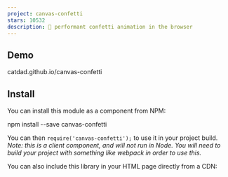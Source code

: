 ```yaml
---
project: canvas-confetti
stars: 10532
description: 🎉 performant confetti animation in the browser
---
```


Demo
----

catdad.github.io/canvas-confetti

Install
-------

You can install this module as a component from NPM:

npm install --save canvas-confetti

You can then `require('canvas-confetti');` to use it in your project build. _Note: this is a client component, and will not run in Node. You will need to build your project with something like webpack in order to use this._

You can also include this library in your HTML page directly from a CDN:

<script src\="https://cdn.jsdelivr.net/npm/canvas-confetti@1.9.3/dist/confetti.browser.min.js"\></script\>

_Note: you should use the latest version at the time that you include your project. You can see all versions on the releases page._

Reduced Motion
--------------

Thank you for joining me in this very important message about motion on your website. See, not everyone likes it, and some actually prefer no motion. They have ways to tell us about it and we should listen. While I don't want to go as far as tell you not to have confetti on your page just yet, I do want to make it easy for you to respect what your users want. There is a `disableForReducedMotion` option you can use so that users that have trouble with chaotic animations don't need to struggle on your website. This is disabled by default, but I am considering changing that in a future major release. If you have strong feelings about this, please let me know. For now, please confetti responsibly.

API
---

When installed from `npm`, this library can be required as a client component in your project build. When using the CDN version, it is exposed as a `confetti` function on `window`.

### `confetti([options {Object}])` → `Promise|null`

`confetti` takes a single optional object. When `window.Promise` is available, it will return a Promise to let you know when it is done. When promises are not available (like in IE), it will return `null`. You can polyfill promises using any of the popular polyfills. You can also provide a promise implementation to `confetti` through:

const MyPromise \= require('some-promise-lib');
const confetti \= require('canvas-confetti');
confetti.Promise \= MyPromise;

If you call `confetti` multiple times before it is done, it will return the same promise every time. Internally, the same canvas element will be reused, continuing the existing animation with the new confetti added. The promise returned by each call to `confetti` will resolve once all animations are done.

#### `options`

The `confetti` parameter is a single optional `options` object, which has the following properties:

-   `particleCount` _Integer (default: 50)_: The number of confetti to launch. More is always fun... but be cool, there's a lot of math involved.
-   `angle` _Number (default: 90)_: The angle in which to launch the confetti, in degrees. 90 is straight up.
-   `spread` _Number (default: 45)_: How far off center the confetti can go, in degrees. 45 means the confetti will launch at the defined `angle` plus or minus 22.5 degrees.
-   `startVelocity` _Number (default: 45)_: How fast the confetti will start going, in pixels.
-   `decay` _Number (default: 0.9)_: How quickly the confetti will lose speed. Keep this number between 0 and 1, otherwise the confetti will gain speed. Better yet, just never change it.
-   `gravity` _Number (default: 1)_: How quickly the particles are pulled down. 1 is full gravity, 0.5 is half gravity, etc., but there are no limits. You can even make particles go up if you'd like.
-   `drift` _Number (default: 0)_: How much to the side the confetti will drift. The default is 0, meaning that they will fall straight down. Use a negative number for left and positive number for right.
-   `flat` _Boolean (default: false)_: Optionally turns off the tilt and wobble that three dimensional confetti would have in the real world. Yeah, they look a little sad, but y'all asked for them, so don't blame me.
-   `ticks` _Number (default: 200)_: How many times the confetti will move. This is abstract... but play with it if the confetti disappear too quickly for you.
-   `origin` _Object_: Where to start firing confetti from. Feel free to launch off-screen if you'd like.
    -   `origin.x` _Number (default: 0.5)_: The `x` position on the page, with `0` being the left edge and `1` being the right edge.
    -   `origin.y` _Number (default: 0.5)_: The `y` position on the page, with `0` being the top edge and `1` being the bottom edge.
-   `colors` _Array<String>_: An array of color strings, in the HEX format... you know, like `#bada55`.
-   `shapes` _Array<String|Shape>_: An array of shapes for the confetti. There are 3 built-in values of `square`, `circle`, and `star`. The default is to use both squares and circles in an even mix. To use a single shape, you can provide just one shape in the array, such as `['star']`. You can also change the mix by providing a value such as `['circle', 'circle', 'square']` to use two third circles and one third squares. You can also create your own shapes using the `confetti.shapeFromPath` or `confetti.shapeFromText` helper methods.
-   `scalar` _Number (default: 1)_: Scale factor for each confetti particle. Use decimals to make the confetti smaller. Go on, try teeny tiny confetti, they are adorable!
-   `zIndex` _Integer (default: 100)_: The confetti should be on top, after all. But if you have a crazy high page, you can set it even higher.
-   `disableForReducedMotion` _Boolean (default: false)_: Disables confetti entirely for users that prefer reduced motion. The `confetti()` promise will resolve immediately in this case.

### `confetti.shapeFromPath({ path, matrix? })` → `Shape`

This helper method lets you create a custom confetti shape using an SVG Path string. Any valid path should work, though there are a few caveats:

-   All paths will be filed. If you were hoping to have a stroke path, that is not implemented.
-   Paths are limited to a single color, so keep that in mind.
-   All paths need a valid transform matrix. You can pass one in, or you can leave it out and use this helper to calculate the matrix for you. Do note that calculating the matrix is a bit expensive, so it is best to calculate it once for each path in development and cache that value, so that production confetti remain fast. The matrix is deterministic and will always be the same given the same path value.
-   For best forward compatibility, it is best to re-generate and re-cache the matrix if you update the `canvas-confetti` library.
-   Support for path-based confetti is limited to browsers which support `Path2D`, which should really be all major browser at this point.

This method will return a `Shape` -- it's really just a plain object with some properties, but shhh... we'll pretend it's a shape. Pass this `Shape` object into the `shapes` array directly.

As an example, here's how you might do a triangle confetti:

var triangle \= confetti.shapeFromPath({ path: 'M0 10 L5 0 L10 10z' });

confetti({
  shapes: \[triangle\]
});

### `confetti.shapeFromText({ text, scalar?, color?, fontFamily? })` → `Shape`

This is the highly anticipated feature to render emoji confetti! Use any standard unicode emoji. Or other text, but... maybe don't use other text.

While any text should work, there are some caveats:

-   For flailing confetti, something that is mostly square works best. That is, a single character, especially an emoji.
-   Rather than rendering text every time a confetti is drawn, this helper actually rasterizes the text. Therefore, it does not scale well after it is created. If you plan to use the `scalar` value to scale your confetti, use the same `scalar` value here when creating the shape. This will make sure the confetti are not blurry.

The options for this method are:

-   `options` _`Object`_:
    -   `text` _`String`_: the text to be rendered as a confetti. If you can't make up your mind, I suggest "🐈".
    -   `scalar` _`Number, optional, default: 1`_: a scale value relative to the default size. It matches the `scalar` value in the confetti options.
    -   `color` _`String, optional, default: #000000`_: the color used to render the text.
    -   `fontFamily` _`String, optional, default: native emoji`_: the font family name to use when rendering the text. The default follows best practices for rendring the native OS emoji of the device, falling back to `sans-serif`. If using a web font, make sure this font is loaded before rendering your confetti.

var scalar \= 2;
var pineapple \= confetti.shapeFromText({ text: '🍍', scalar });

confetti({
  shapes: \[pineapple\],
  scalar
});

### `confetti.create(canvas, [globalOptions])` → `function`

This method creates an instance of the `confetti` function that uses a custom canvas. This is useful if you want to limit the area on your page in which confetti appear. By default, this method will not modify the canvas in any way (other than drawing to it).

_Canvas can be misunderstood a bit though, so let me explain why you might want to let the module modify the canvas just a bit. By default, a `canvas` is a relatively small image -- somewhere around 300x150, depending on the browser. When you resize it using CSS, this sets the display size of the canvas, but not the image being represented on that canvas. Think of it as loading a 300x150 jpeg image in an `img` tag and then setting the CSS for that tag to `1500x600` -- your image will end up stretched and blurry. In the case of a canvas, you need to also set the width and height of the canvas image itself. If you don't want to do that, you can allow `confetti` to set it for you._

Note also that you should persist the custom instance and avoid initializing an instance of confetti with the same canvas element more than once.

The following global options are available:

-   `resize` _Boolean (default: false)_: Whether to allow setting the canvas image size, as well as keep it correctly sized if the window changes size (e.g. resizing the window, rotating a mobile device, etc.). By default, the canvas size will not be modified.
-   `useWorker` _Boolean (default: false)_: Whether to use an asynchronous web worker to render the confetti animation, whenever possible. This is turned off by default, meaning that the animation will always execute on the main thread. If turned on and the browser supports it, the animation will execute off of the main thread so that it is not blocking any other work your page needs to do. Using this option will also modify the canvas, but more on that directly below -- do read it. If it is not supported by the browser, this value will be ignored.
-   `disableForReducedMotion` _Boolean (default: false)_: Disables confetti entirely for users that prefer reduced motion. When set to true, use of this confetti instance will always respect a user's request for reduced motion and disable confetti for them.

_**Important: If you use `useWorker: true`, I own your canvas now. It's mine now and I can do whatever I want with it (don't worry... I'll just put confetti inside it, I promise). You must not try to use the canvas in any way (other than I guess removing it from the DOM), as it will throw an error. When using workers for rendering, control of the canvas must be transferred to the web worker, preventing any usage of that canvas on the main thread. If you must manipulate the canvas in any way, do not use this option.**_

var myCanvas \= document.createElement('canvas');
document.body.appendChild(myCanvas);

var myConfetti \= confetti.create(myCanvas, {
  resize: true,
  useWorker: true
});
myConfetti({
  particleCount: 100,
  spread: 160
  // any other options from the global
  // confetti function
});

### `confetti.reset()`

Stops the animation and clears all confetti, as well as immediately resolves any outstanding promises. In the case of a separate confetti instance created with `confetti.create`, that instance will have its own `reset` method.

confetti();

setTimeout(() \=> {
  confetti.reset();
}, 100);

var myCanvas \= document.createElement('canvas');
document.body.appendChild(myCanvas);

var myConfetti \= confetti.create(myCanvas, { resize: true });

myConfetti();

setTimeout(() \=> {
  myConfetti.reset();
}, 100);

Examples
--------

Launch some confetti the default way:

confetti();

Launch a bunch of confetti:

confetti({
  particleCount: 150
});

Launch some confetti really wide:

confetti({
  spread: 180
});

Get creative. Launch a small poof of confetti from a random part of the page:

confetti({
  particleCount: 100,
  startVelocity: 30,
  spread: 360,
  origin: {
    x: Math.random(),
    // since they fall down, start a bit higher than random
    y: Math.random() \- 0.2
  }
});

I said creative... we can do better. Since it doesn't matter how many times we call `confetti` (just the total number of confetti in the air), we can do some fun things, like continuously launch more and more confetti for 30 seconds, from multiple directions:

// do this for 30 seconds
var duration \= 30 \* 1000;
var end \= Date.now() + duration;

(function frame() {
  // launch a few confetti from the left edge
  confetti({
    particleCount: 7,
    angle: 60,
    spread: 55,
    origin: { x: 0 }
  });
  // and launch a few from the right edge
  confetti({
    particleCount: 7,
    angle: 120,
    spread: 55,
    origin: { x: 1 }
  });

  // keep going until we are out of time
  if (Date.now() < end) {
    requestAnimationFrame(frame);
  }
}());
